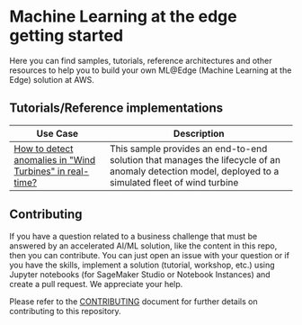 
# Machine Learning at the edge getting started

Here you can find samples, tutorials, reference architectures and other resources to help you to build your own ML@Edge (Machine Learning at the Edge) solution at AWS.

## Tutorials/Reference implementations
|Use Case|Description|
|-|-|
|[How to detect anomalies in "Wind Turbines" in real-time?](samples/onnx_accelerator_sample1/)|This sample provides an end-to-end solution that manages the lifecycle of an anomaly detection model, deployed to a simulated fleet of wind turbine|

## Contributing
If you have a question related to a business challenge that must be answered by an accelerated AI/ML solution, like the content in this repo, then you can contribute. You can just open an issue with your question or if you have the skills, implement a solution (tutorial, workshop, etc.) using Jupyter notebooks (for SageMaker Studio or Notebook Instances) and create a pull request. We appreciate your help.

Please refer to the [CONTRIBUTING](CONTRIBUTING.md) document for further details on contributing to this repository.
